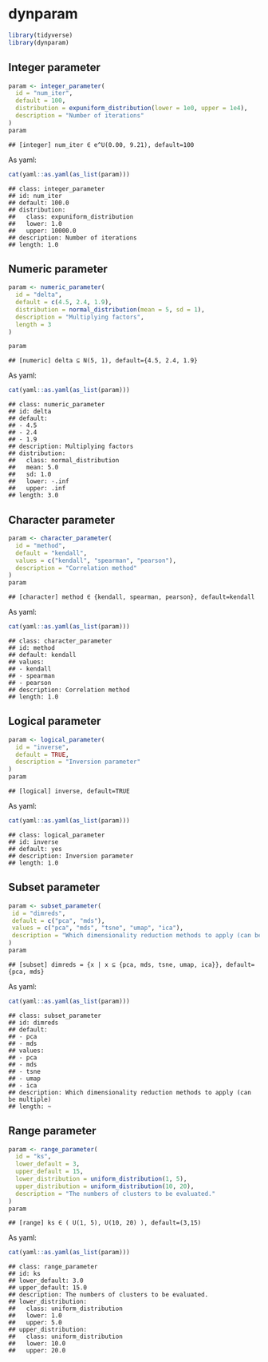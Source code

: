 
<!-- README.md is generated from README.Rmd. Please edit that file -->

# dynparam

``` r
library(tidyverse)
library(dynparam)
```

## Integer parameter

``` r
param <- integer_parameter(
  id = "num_iter", 
  default = 100,
  distribution = expuniform_distribution(lower = 1e0, upper = 1e4),
  description = "Number of iterations"
)
param
```

    ## [integer] num_iter ∈ e^U(0.00, 9.21), default=100

As yaml:

``` r
cat(yaml::as.yaml(as_list(param)))
```

    ## class: integer_parameter
    ## id: num_iter
    ## default: 100.0
    ## distribution:
    ##   class: expuniform_distribution
    ##   lower: 1.0
    ##   upper: 10000.0
    ## description: Number of iterations
    ## length: 1.0

## Numeric parameter

``` r
param <- numeric_parameter(
  id = "delta", 
  default = c(4.5, 2.4, 1.9), 
  distribution = normal_distribution(mean = 5, sd = 1),
  description = "Multiplying factors",
  length = 3
)

param
```

    ## [numeric] delta ⊆ N(5, 1), default={4.5, 2.4, 1.9}

As yaml:

``` r
cat(yaml::as.yaml(as_list(param)))
```

    ## class: numeric_parameter
    ## id: delta
    ## default:
    ## - 4.5
    ## - 2.4
    ## - 1.9
    ## description: Multiplying factors
    ## distribution:
    ##   class: normal_distribution
    ##   mean: 5.0
    ##   sd: 1.0
    ##   lower: -.inf
    ##   upper: .inf
    ## length: 3.0

## Character parameter

``` r
param <- character_parameter(
  id = "method", 
  default = "kendall",
  values = c("kendall", "spearman", "pearson"), 
  description = "Correlation method"
)
param
```

    ## [character] method ∈ {kendall, spearman, pearson}, default=kendall

As yaml:

``` r
cat(yaml::as.yaml(as_list(param)))
```

    ## class: character_parameter
    ## id: method
    ## default: kendall
    ## values:
    ## - kendall
    ## - spearman
    ## - pearson
    ## description: Correlation method
    ## length: 1.0

## Logical parameter

``` r
param <- logical_parameter(
  id = "inverse",
  default = TRUE, 
  description = "Inversion parameter"
)
param
```

    ## [logical] inverse, default=TRUE

As yaml:

``` r
cat(yaml::as.yaml(as_list(param)))
```

    ## class: logical_parameter
    ## id: inverse
    ## default: yes
    ## description: Inversion parameter
    ## length: 1.0

## Subset parameter

``` r
param <- subset_parameter(
 id = "dimreds",
 default = c("pca", "mds"),
 values = c("pca", "mds", "tsne", "umap", "ica"),
 description = "Which dimensionality reduction methods to apply (can be multiple)"
)
param
```

    ## [subset] dimreds = {x | x ⊆ {pca, mds, tsne, umap, ica}}, default={pca, mds}

As yaml:

``` r
cat(yaml::as.yaml(as_list(param)))
```

    ## class: subset_parameter
    ## id: dimreds
    ## default:
    ## - pca
    ## - mds
    ## values:
    ## - pca
    ## - mds
    ## - tsne
    ## - umap
    ## - ica
    ## description: Which dimensionality reduction methods to apply (can be multiple)
    ## length: ~

## Range parameter

``` r
param <- range_parameter(
  id = "ks",
  lower_default = 3,
  upper_default = 15,
  lower_distribution = uniform_distribution(1, 5),
  upper_distribution = uniform_distribution(10, 20),
  description = "The numbers of clusters to be evaluated."
)
param
```

    ## [range] ks ∈ ( U(1, 5), U(10, 20) ), default=(3,15)

As yaml:

``` r
cat(yaml::as.yaml(as_list(param)))
```

    ## class: range_parameter
    ## id: ks
    ## lower_default: 3.0
    ## upper_default: 15.0
    ## description: The numbers of clusters to be evaluated.
    ## lower_distribution:
    ##   class: uniform_distribution
    ##   lower: 1.0
    ##   upper: 5.0
    ## upper_distribution:
    ##   class: uniform_distribution
    ##   lower: 10.0
    ##   upper: 20.0
